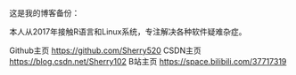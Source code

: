 这是我的博客备份：

本人从2017年接触R语言和Linux系统，专注解决各种软件疑难杂症。 

Github主页 https://github.com/Sherry520 
CSDN主页 https://blog.csdn.net/Sherry102
B站主页 https://space.bilibili.com/37717319
